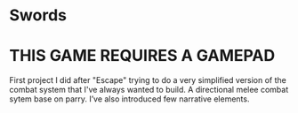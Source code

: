 # Swords

# THIS GAME REQUIRES A GAMEPAD

First project I did after "Escape" trying to do a very simplified version of the combat system that I've always wanted to build. A directional melee combat sytem base on parry. I’ve also introduced few narrative elements.
